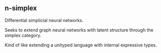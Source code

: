 ## n-simplex

Differential simplicial neural networks.

Seeks to extend graph neural networks with latent structure through the simplex category.

Kind of like extending a unityped language with internal expressive types.
